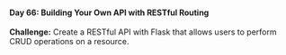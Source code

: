#### Day 66: Building Your Own API with RESTful Routing
**Challenge:** Create a RESTful API with Flask that allows users to perform CRUD operations on a resource.



